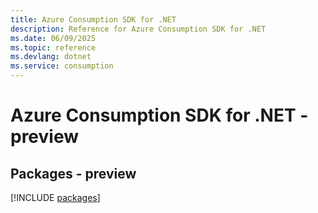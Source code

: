 ```yaml
---
title: Azure Consumption SDK for .NET
description: Reference for Azure Consumption SDK for .NET
ms.date: 06/09/2025
ms.topic: reference
ms.devlang: dotnet
ms.service: consumption
---
```

# Azure Consumption SDK for .NET - preview
## Packages - preview
[!INCLUDE [packages](consumption-index.md)]